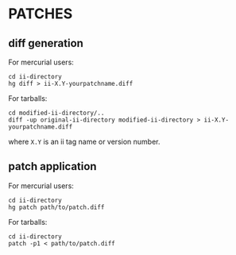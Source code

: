 PATCHES
=======

diff generation
---------------
For mercurial users:

    cd ii-directory
    hg diff > ii-X.Y-yourpatchname.diff

For tarballs:

    cd modified-ii-directory/..
    diff -up original-ii-directory modified-ii-directory > ii-X.Y-yourpatchname.diff

where `X.Y` is an ii tag name or version number.


patch application
-----------------
For mercurial users:

    cd ii-directory
    hg patch path/to/patch.diff

For tarballs:

    cd ii-directory
    patch -p1 < path/to/patch.diff
